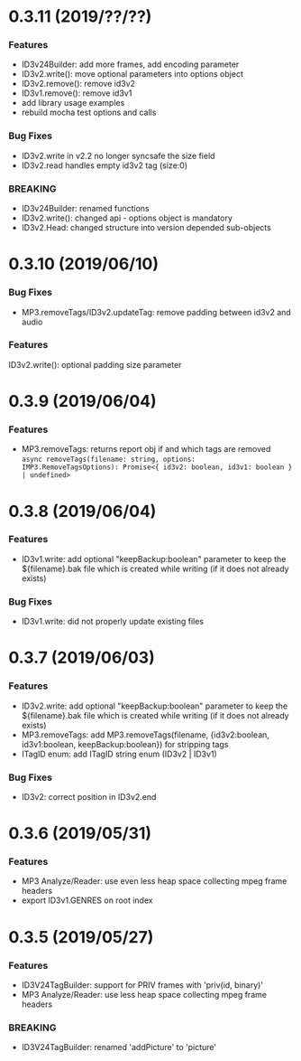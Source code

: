 <a name="0.3.11"></a>
# 0.3.11 (2019/??/??)
### Features
* ID3v24Builder: add more frames, add encoding parameter
* ID3v2.write(): move optional parameters into options object 
* ID3v2.remove(): remove id3v2
* ID3v1.remove(): remove id3v1
* add library usage examples
* rebuild mocha test options and calls
 
### Bug Fixes
* ID3v2.write in v2.2 no longer syncsafe the size field
* ID3v2.read handles empty id3v2 tag (size:0) 

### BREAKING
* ID3v24Builder: renamed functions
* ID3v2.write(): changed api - options object is mandatory
* ID3v2.Head: changed structure into version depended sub-objects 

<a name="0.3.10"></a>
# 0.3.10 (2019/06/10)
### Bug Fixes
* MP3.removeTags/ID3v2.updateTag: remove padding between id3v2 and audio

### Features
ID3v2.write(): optional padding size parameter

<a name="0.3.9"></a>
# 0.3.9 (2019/06/04)
### Features
* MP3.removeTags: returns report obj if and which tags are removed
`async removeTags(filename: string, options: IMP3.RemoveTagsOptions): Promise<{ id3v2: boolean, id3v1: boolean } | undefined>`

<a name="0.3.8"></a>
# 0.3.8 (2019/06/04)
### Features
* ID3v1.write: add optional "keepBackup:boolean" parameter to keep the ${filename}.bak file which is created while writing (if it does not already exists)

### Bug Fixes
* ID3v1.write: did not properly update existing files

<a name="0.3.7"></a>
# 0.3.7 (2019/06/03)
### Features
* ID3v2.write: add optional "keepBackup:boolean" parameter to keep the ${filename}.bak file which is created while writing (if it does not already exists)
* MP3.removeTags: add MP3.removeTags(filename, {id3v2:boolean, id3v1:boolean, keepBackup:boolean}) for stripping tags
* ITagID enum: add ITagID string enum (ID3v2 | ID3v1)

### Bug Fixes
* ID3v2: correct position in ID3v2.end 

<a name="0.3.6"></a>
# 0.3.6 (2019/05/31)
### Features
* MP3 Analyze/Reader: use even less heap space collecting mpeg frame headers
* export ID3v1.GENRES on root index

<a name="0.3.5"></a>
# 0.3.5 (2019/05/27)

### Features
* ID3V24TagBuilder: support for PRIV frames with 'priv(id, binary)'
* MP3 Analyze/Reader: use less heap space collecting mpeg frame headers

### BREAKING
* ID3V24TagBuilder: renamed 'addPicture' to 'picture'
